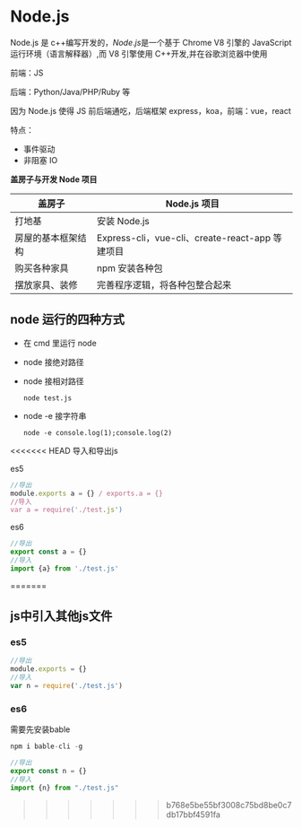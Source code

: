 # Node.js

Node.js 是 c++编写开发的，_Node_.*js*是一个基于 Chrome V8 引擎的 JavaScript 运行环境（语言解释器）,而 V8 引擎使用 C++开发,并在谷歌浏览器中使用

前端：JS

后端：Python/Java/PHP/Ruby 等

因为 Node.js 使得 JS 前后端通吃，后端框架 express，koa，前端：vue，react

特点：

- 事件驱动
- 非阻塞 IO

**盖房子与开发 Node 项目**

| 盖房子             | Node.js 项目                                    |
| ------------------ | ----------------------------------------------- |
| 打地基             | 安装 Node.js                                    |
| 房屋的基本框架结构 | Express-cli，vue-cli、create-react-app 等建项目 |
| 购买各种家具       | npm 安装各种包                                  |
| 摆放家具、装修     | 完善程序逻辑，将各种包整合起来                  |

## node 运行的四种方式

- 在 cmd 里运行 node

- node 接绝对路径

- node 接相对路径

  ```node
  node test.js
  ```

* node -e 接字符串

  ```node
  node -e console.log(1);console.log(2)
  ```

<<<<<<< HEAD
导入和导出js

es5

```js
//导出
module.exports a = {} / exports.a = {}
//导入
var a = require('./test.js')
```

es6

```js
//导出
export const a = {}
//导入
import {a} from './test.js'
```

=======
## js中引入其他js文件

### es5

```js
//导出
module.exports = {}
//导入
var n = require('./test.js')
```

### es6

需要先安装bable

```js
npm i bable-cli -g
```



```js
//导出
export const n = {}
//导入
import {n} from "./test.js"
```



>>>>>>> b768e5be55bf3008c75bd8be0c7db17bbf4591fa
